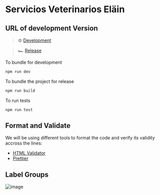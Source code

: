 # Servicios Veterinarios Eläin

## URL of development Version

> ⚙️ [Development](https://svelain-cloudrun-dev-y7olqgb2fa-wl.a.run.app)

> 🏎️ [Release](https://svelain-cloudrun-release-y7olqgb2fa-wl.a.run.app)

To bundle for development

```sh
npm run dev
```

To bundle the project for release

```sh
npm run build
```

To run tests

```sh
npm run test
```

## Format and Validate
We will be using different tools to format the code and verify its validity accross the lines:
- [HTML Validator](https://validator.w3.org/)
- [Prettier](https://marketplace.visualstudio.com/items?itemName=esbenp.prettier-vscode)

## Label Groups
![image](https://github.com/MiguelABFlores/vet-services-website/assets/132161759/27a81a31-33bc-4c55-af80-09c7cbc27b38)
